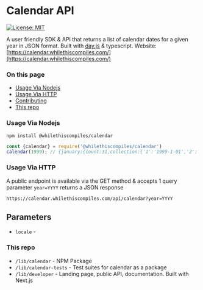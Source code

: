 # Calendar API

[![License: MIT](https://img.shields.io/badge/License-MIT-yellow.svg)](https://opensource.org/licenses/MIT)

A user friendly SDK & API that returns a list of calendar dates for a given year in JSON format. Built with [day.js](https://day.js.org/) & typescript. Website: [https://calendar.whilethiscompiles.com/](https://calendar.whilethiscompiles.com/)


### On this page
- [Usage Via Nodejs](#usage-via-nodejs)
- [Usage Via HTTP](#usage-via-http)
- [Contributing](#contributing)
- [This repo](#this-repo)

### Usage Via Nodejs

```shell
npm install @whilethiscompiles/calendar
```

```js
const {calendar} = require('@whilethiscompiles/calendar')
calendar(1999); // {january:{count:31,collection:{'1':'1999-1-01','2':'1999-1-02','3':'1999-1-03','4':'1999-1-04','5':'1999-1-05','6':'1999-1-06','7':'1999-1-07','8':'1999-1-08','9':'1999-1-09','10':'1999-1-10','11':'1999-1-11','12':'1999-1-12','13':'1999-1-13','14':'1999-1-14','15':'1999-1-15','16':'1999-1-16','17':'1999-1-17','18':'1999-1-18','19':'1999-1-19','20':'1999-1-20','21':'1999-1-21','22':'1999-1-22','23':'1999-1-23','24':'1999-1-24','25':'1999-1-25','26':'1999-1-26','27':'1999-1-27','28':'1999-1-28','29':'1999-1-29','30':'1999-1-30','31':'1999-1-31'}},february:{count:28,collection:{'1':'1999-2-01','2':'1999-2-02',....
```

### Usage Via HTTP

A public endpoint is available via the GET method & accepts 1 query parameter `year=YYYY` returns a JSON response

```
https://calendar.whilethiscompiles.com/api/calendar?year=YYYY
```

## Parameters

- `locale` - 

### This repo
- `/lib/calendar` - NPM Package
- `/lib/calendar-tests` - Test suites for calendar as a package
- `/lib/developer` - Landing page, public API, documentation. Built with Next.js
